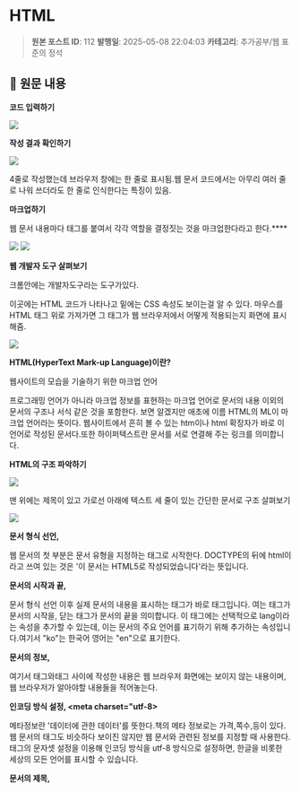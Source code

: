 # HTML

> **원본 포스트 ID**: 112
> **발행일**: 2025-05-08 22:04:03
> **카테고리**: 추가공부/웹 표준의 정석

## 📝 원문 내용

**코드 입력하기**

![](./img/112_img.png)

**작성 결과 확인하기**

![](./img/112_img_1.png)

4줄로 작성했는데 브라우저 창에는 한 줄로 표시됨.웹 문서 코드에서는 아무리 여러 줄로 나워 쓰더라도 한 줄로 인식한다는 특징이 있음.

**마크업하기**

웹 문서 내용마다 태그를 붙여서 각각 역할을 결정짓는 것을 마크업한다라고 한다.****

![](./img/112_img_2.png) ![](./img/112_img_3.png)

**웹 개발자 도구 살펴보기**

크롬안에는 개발자도구라는 도구가있다.

이곳에는 HTML 코드가 나타나고 밑에는 CSS 속성도 보이는걸 알 수 있다. 마우스를 HTML 태그 위로 가져가면 그 태그가 웹 브라우저에서 어떻게 적용되는지 화면에 표시해줌.

![](./img/112_img_4.png)

**HTML(**HyperText Mark-up Language**)이란?**

웹사이트의 모습을 기술하기 위한 마크업 언어

프로그래밍 언어가 아니라 마크업 정보를 표현하는 마크업 언어로 문서의 내용 이외의 문서의 구조나 서식 같은 것을 포함한다. 보면 알겠지만 애초에 이름 HTML의 ML이 마크업 언어라는 뜻이다. 웹사이트에서 흔히 볼 수 있는 htm이나 html 확장자가 바로 이 언어로 작성된 문서다.또한 하이퍼텍스트란 문서를 서로 연결해 주는 링크를 의미합니다.

**HTML의 구조 파악하기**

![](./img/112_img_5.png)

맨 위에는 제목이 있고 가로선 아래에 텍스트 세 줄이 있는 간단한 문서로 구조 살펴보기

![](./img/112_img_6.png)

**문서 형식 선언, <!DOCTYPE html>**

웹 문서의 첫 부분은 문서 유형을 지정하는 태그로 시작한다. DOCTYPE의 뒤에 html이라고 쓰여 있는 것은 '이 문서는 HTML5로 작성되었습니다'라는 뜻입니다.

**문서의 시작과 끝, <html lang="ko">**

문서 형식 선언 이후 실제 문서의 내용을 표시하는 태그가 바로 <html> 태그입니다. 여는 태그가 문서의 시작을, 닫는 태그가 문서의 끝을 의미합니다. 이 태그에는 선택적으로 lang이라는 속성을 추가할 수 있는데, 이는 문서의 주요 언어를 표기하기 위해 추가하는 속성입니다.여기서 "ko"는 한국어 영어는 "en"으로 표기한다.

**문서의 정보, <head>**

여기서 <head>태그와</head>태그 사이에 작성한 내용은 웹 브라우저 화면에는 보이지 않는 내용이며,웹 브라우저가 알아야할 내용들을 적어놓는다.

**인코딩 방식 설정, <meta charset="utf-8>**

메타정보란 '데이터에 관한 데이터'를 뜻한다.책의 메타 정보로는 가격,쪽수,등이 있다.웹 문서의 <meta>태그도 비슷하다 보이진 않지만 웹 문서와 관련된 정보를 지정할 때 사용한다. <meta> 태그의 문자셋 설정을 이용해 인코딩 방식을 utf-8 방식으로 설정하면, 한글을 비롯한 세상의 모든 언어를 표시할 수 있습니다.

**문서의 제목, <title>**

<head>태크 안에서 가장 중요한 태그는 <title>태그이고 이건 웹 문서의 제목을 뜻한다.

**화면에 표시될 콘텐츠, <body>**

문서유형, 문서 정보까지 입력했다면 <body></body>사이에 실제 웹 브라우저에 표시할 내용을 입력한다.

**실습해보기**

새파일 열고 !+Enter 단축기로 기본태그 불러오기

![](./img/112_img_7.png)

**문서 언어와 제목 바꾸기******

![](./img/112_img_8.png)

**문서 내용 입력하기**

![](./img/112_img_9.png)

**실행해보기**

![](./img/112_img_10.png) ![](./img/112_img_11.png)

**줄넣기**

![](./img/112_img_12.png)

여기서 <hr>을 넣으면 웹 문서에 가로줄을 표시하는 태그입니다.

![](./img/112_img_13.png)

**태그**

  * 태그는 소문자로 쓴다
  * 여는 태그와 닫는 태그를 정확히 입력한다
  * 적당하게 들여쓰기를 한다
  * 일부 태그는 속성과 함께 사용한다



**웹 문서의 구조를 만드는 시맨틱 태그**

**시맨틱이란?**

우선 **‘시맨틱(semantic)’** 이라는 단어는 무엇을 의미할까요? 

시맨틱 단어 그 자체에는 **‘의미의, 의미론적인’** 라는 뜻이 담겨있습니다. 이로 유추해보았을 때, 시맨틱 태그는 태그 내용에 의미를 부여하는 태그라고 할 수 있습니다. 시맨틱 태그는 웹 페이지에 보이는 것 이상의 정보를 제공합니다.

**시맨틱 태그란?**

시맨틱 태그는 HTML의 구조를 설계하는데 있어 **태그에 의미를 부여함으로써 웹사이트의 구조를 파악하기 쉽도록 도와주기 위해** 만들어진 것입니다.

![](./img/112_img.webp) https://www.semrush.com/blog/semantic-html5-guide/

헤더 영역을 나타내는 <header> 태그

검색 창이나 사이트 메뉴를 삽입함

내비게이션 영역을 나타내는 <nav> 태그

웹 문서 안에서 다른 위치로 연결하거나 다른 웹 문서로 연결하는 링크를 만들때

핵심 콘텐츠를 담는 <main> 태그

메인 콘텐츠가 들어가있는 곳

독립적인 콘텐츠를 담는 <article> 태그

신문이나 잡의 기사처럼 웹에서 실제로 보여 주고 싶은 내용을 넣는다

콘텐츠 영역을 나타내는 <section>태그

웹 문서의 콘텐츠 영역을 나타냄

사이드 바 영역을 나타내는 <aside> 태그

본문 내용 외에 왼쪽이나 오른쪽, 혹은 아래쪽에 사이드 바를 만든다.

푸터 영역을 나타내는 <footer> 태그

<footer> 태그는 웹 문서에서 맨 아래쪽에 있는 푸터 영역를 만든다.푸터에는 사이트 제작 정보나 저작권 정보, 연락처 등을 넣습니다.

여러 코드르 묶는 <div> 태그

HTML의 <header>, <section> 같은 시맨틱 태그가 나오기 전에는 헤더나 내비게이션, 푸터 등을 구병할 때 <div> 태그를 사용했습니다.


## 🔗 제텔카스텐 연결

### 관련 개념
- [[]]
- [[]]

### 프로젝트 연결
- [[]]

### 학습 포인트
-

## 📋 액션 아이템
- [ ]
- [ ]

## 💡 개인적 통찰



---

**태그**: #추가공부웹표준의정석
**상태**: 🌱 씨앗 (제텔카스텐 통합 대기)
**변환일**: 2025-10-07
